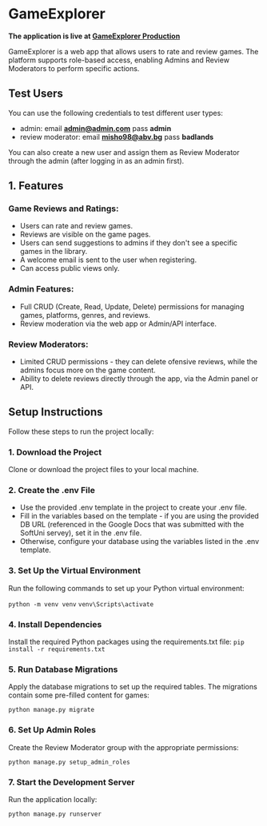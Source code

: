 # GameExplorer

**The application is live at [GameExplorer Production](https://gameexplorer-production-5b9c.up.railway.app/)**


GameExplorer is a web app that allows users to rate and review games. The platform supports role-based access, enabling Admins and Review Moderators to perform specific actions. 

## Test Users
You can use the following credentials to test different user types:
- admin: email **admin@admin.com** pass **admin**
- review moderator: email **misho98@abv.bg** pass **badlands**

You can also create a new user and assign them as Review Moderator through the admin (after logging in as an admin first).

## 1. Features
### Game Reviews and Ratings:
- Users can rate and review games.
- Reviews are visible on the game pages.
- Users can send suggestions to admins if they don't see a specific games in the library.
- A welcome email is sent to the user when registering.
- Can access public views only.
### Admin Features:
- Full CRUD (Create, Read, Update, Delete) permissions for managing games, platforms, genres, and reviews.
- Review moderation via the web app or Admin/API interface.
### Review Moderators:
- Limited CRUD permissions - they can delete ofensive reviews, while the admins focus more on the game content.
- Ability to delete reviews directly through the app, via the Admin panel or API.


## Setup Instructions
Follow these steps to run the project locally:

### 1. Download the Project
Clone or download the project files to your local machine.

### 2. Create the .env File
- Use the provided .env template in the project to create your .env file.
- Fill in the variables based on the template - if you are using the provided DB URL (referenced in the Google Docs that was submitted with the SoftUni servey), set it in the .env file.
- Otherwise, configure your database using the variables listed in the .env template.
### 3. Set Up the Virtual Environment
Run the following commands to set up your Python virtual environment:

```python -m venv venv```
``` venv\Scripts\activate ```

### 4. Install Dependencies
Install the required Python packages using the requirements.txt file:
```pip install -r requirements.txt```

### 5. Run Database Migrations
Apply the database migrations to set up the required tables. The migrations contain some pre-filled content for games:

```python manage.py migrate```

### 6. Set Up Admin Roles
Create the Review Moderator group with the appropriate permissions:


```python manage.py setup_admin_roles```

### 7. Start the Development Server
Run the application locally:

```python manage.py runserver```
